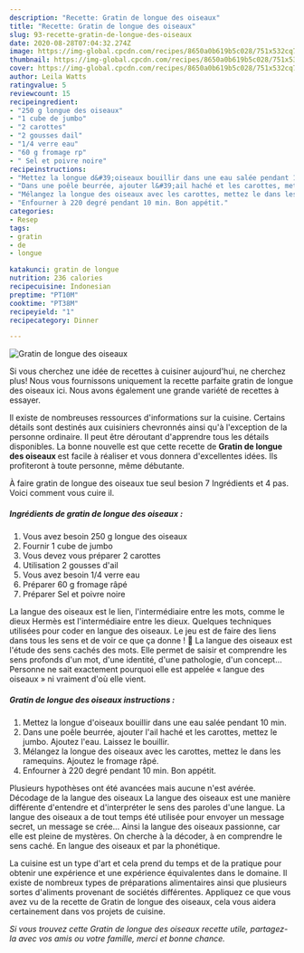 ```yaml
---
description: "Recette: Gratin de longue des oiseaux"
title: "Recette: Gratin de longue des oiseaux"
slug: 93-recette-gratin-de-longue-des-oiseaux
date: 2020-08-28T07:04:32.274Z
image: https://img-global.cpcdn.com/recipes/8650a0b619b5c028/751x532cq70/gratin-de-longue-des-oiseaux-photo-principale-de-la-recette.jpg
thumbnail: https://img-global.cpcdn.com/recipes/8650a0b619b5c028/751x532cq70/gratin-de-longue-des-oiseaux-photo-principale-de-la-recette.jpg
cover: https://img-global.cpcdn.com/recipes/8650a0b619b5c028/751x532cq70/gratin-de-longue-des-oiseaux-photo-principale-de-la-recette.jpg
author: Leila Watts
ratingvalue: 5
reviewcount: 15
recipeingredient:
- "250 g longue des oiseaux"
- "1 cube de jumbo"
- "2 carottes"
- "2 gousses dail"
- "1/4 verre eau"
- "60 g fromage rp"
- " Sel et poivre noire"
recipeinstructions:
- "Mettez la longue d&#39;oiseaux bouillir dans une eau salée pendant 10 min."
- "Dans une poêle beurrée, ajouter l&#39;ail haché et les carottes, mettez le jumbo. Ajoutez l&#39;eau. Laissez le bouillir."
- "Mélangez la longue des oiseaux avec les carottes, mettez le dans les ramequins. Ajoutez le fromage râpé."
- "Enfourner à 220 degré pendant 10 min. Bon appétit."
categories:
- Resep
tags:
- gratin
- de
- longue

katakunci: gratin de longue 
nutrition: 236 calories
recipecuisine: Indonesian
preptime: "PT10M"
cooktime: "PT38M"
recipeyield: "1"
recipecategory: Dinner

---
```



![Gratin de longue des oiseaux](https://img-global.cpcdn.com/recipes/8650a0b619b5c028/751x532cq70/gratin-de-longue-des-oiseaux-photo-principale-de-la-recette.jpg)

Si vous cherchez une idée de recettes à cuisiner aujourd'hui, ne cherchez plus! Nous vous fournissons uniquement la recette parfaite gratin de longue des oiseaux ici. Nous avons également une grande variété de recettes à essayer.

Il existe de nombreuses ressources d'informations sur la cuisine. Certains détails sont destinés aux cuisiniers chevronnés ainsi qu'à l'exception de la personne ordinaire. Il peut être déroutant d'apprendre tous les détails disponibles. La bonne nouvelle est que cette recette de <strong> Gratin de longue des oiseaux </strong> est facile à réaliser et vous donnera d'excellentes idées. Ils profiteront à toute personne, même débutante.

<!--inarticleads1-->

À faire gratin de longue des oiseaux tue seul besion 7 Ingrédients et 4 pas. Voici comment vous cuire il.

##### Ingrédients de gratin de longue des oiseaux :

1. Vous avez besoin 250 g longue des oiseaux
1. Fournir 1 cube de jumbo
1. Vous devez vous préparer 2 carottes
1. Utilisation 2 gousses d&#39;ail
1. Vous avez besoin 1/4 verre eau
1. Préparer 60 g fromage râpé
1. Préparer  Sel et poivre noire


La langue des oiseaux est le lien, l&#39;intermédiaire entre les mots, comme le dieux Hermès est l&#39;intermédiaire entre les dieux. Quelques techniques utilisées pour coder en langue des oiseaux. Le jeu est de faire des liens dans tous les sens et de voir ce que ça donne ! 🙂 La langue des oiseaux est l&#39;étude des sens cachés des mots. Elle permet de saisir et comprendre les sens profonds d&#39;un mot, d&#39;une identité, d&#39;une pathologie, d&#39;un concept… Personne ne sait exactement pourquoi elle est appelée « langue des oiseaux » ni vraiment d&#39;où elle vient. 

<!--inarticleads2-->

##### Gratin de longue des oiseaux instructions :

1. Mettez la longue d&#39;oiseaux bouillir dans une eau salée pendant 10 min.
1. Dans une poêle beurrée, ajouter l&#39;ail haché et les carottes, mettez le jumbo. Ajoutez l&#39;eau. Laissez le bouillir.
1. Mélangez la longue des oiseaux avec les carottes, mettez le dans les ramequins. Ajoutez le fromage râpé.
1. Enfourner à 220 degré pendant 10 min. Bon appétit.


Plusieurs hypothèses ont été avancées mais aucune n&#39;est avérée. Décodage de la langue des oiseaux La langue des oiseaux est une manière différente d&#39;entendre et d&#39;interpréter le sens des paroles d&#39;une langue. La langue des oiseaux a de tout temps été utilisée pour envoyer un message secret, un message se crée… Ainsi la langue des oiseaux passionne, car elle est pleine de mystères. On cherche à la décoder, à en comprendre le sens caché. En langue des oiseaux et par la phonétique. 

<!--inarticleads1-->

<p>
La cuisine est un type d'art et cela prend du temps et de la pratique pour obtenir une expérience et une expérience équivalentes dans le domaine. Il existe de nombreux types de préparations alimentaires ainsi que plusieurs sortes d'aliments provenant de sociétés différentes. Appliquez ce que vous avez vu de la recette de Gratin de longue des oiseaux, cela vous aidera certainement dans vos projets de cuisine.
</p>

<p>
<i>Si vous trouvez cette Gratin de longue des oiseaux recette utile, partagez-la avec vos amis ou votre famille, merci et bonne chance.</i>
</p>
